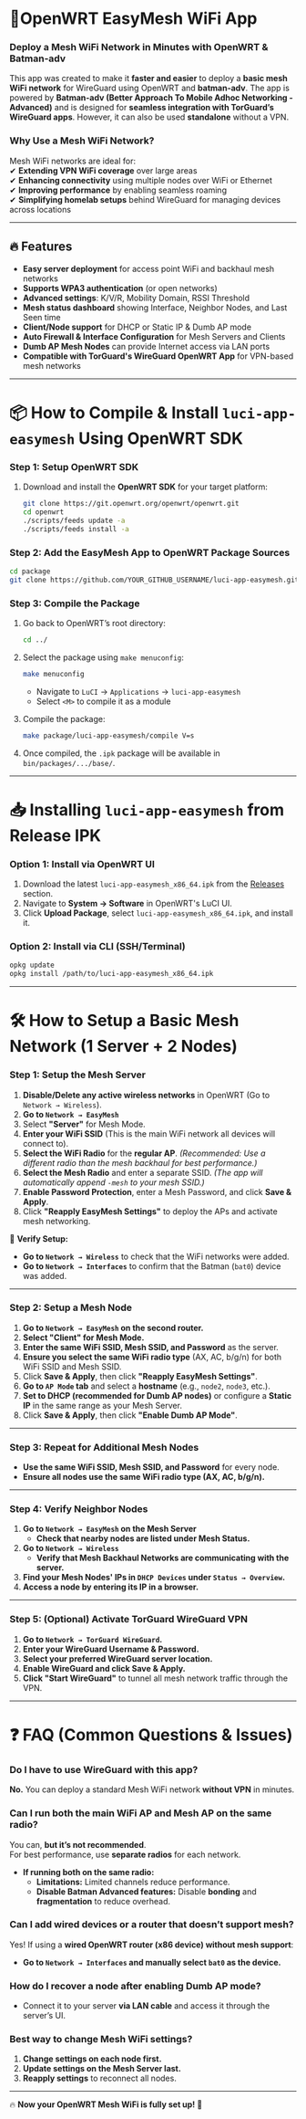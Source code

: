 # **📶OpenWRT EasyMesh WiFi App**  

### **Deploy a Mesh WiFi Network in Minutes with OpenWRT & Batman-adv**  

This app was created to make it **faster and easier** to deploy a **basic mesh WiFi network** for WireGuard using OpenWRT and **batman-adv**. The app is powered by **Batman-adv (Better Approach To Mobile Adhoc Networking - Advanced)** and is designed for **seamless integration with TorGuard’s WireGuard apps**. However, it can also be used **standalone** without a VPN.  

### **Why Use a Mesh WiFi Network?**  
Mesh WiFi networks are ideal for:  
✔ **Extending VPN WiFi coverage** over large areas  
✔ **Enhancing connectivity** using multiple nodes over WiFi or Ethernet  
✔ **Improving performance** by enabling seamless roaming  
✔ **Simplifying homelab setups** behind WireGuard for managing devices across locations  

---

## **🔥 Features**  

- **Easy server deployment** for access point WiFi and backhaul mesh networks  
- **Supports WPA3 authentication** (or open networks)  
- **Advanced settings**: K/V/R, Mobility Domain, RSSI Threshold  
- **Mesh status dashboard** showing Interface, Neighbor Nodes, and Last Seen time  
- **Client/Node support** for DHCP or Static IP & Dumb AP mode  
- **Auto Firewall & Interface Configuration** for Mesh Servers and Clients  
- **Dumb AP Mesh Nodes** can provide Internet access via LAN ports  
- **Compatible with TorGuard's WireGuard OpenWRT App** for VPN-based mesh networks  

---

# **📦 How to Compile & Install `luci-app-easymesh` Using OpenWRT SDK**  

### **Step 1: Setup OpenWRT SDK**  
1. Download and install the **OpenWRT SDK** for your target platform:  
   ```bash
   git clone https://git.openwrt.org/openwrt/openwrt.git
   cd openwrt
   ./scripts/feeds update -a
   ./scripts/feeds install -a
   ```

### **Step 2: Add the EasyMesh App to OpenWRT Package Sources**  
```bash
cd package
git clone https://github.com/YOUR_GITHUB_USERNAME/luci-app-easymesh.git
```

### **Step 3: Compile the Package**  
1. Go back to OpenWRT’s root directory:  
   ```bash
   cd ../
   ```
2. Select the package using `make menuconfig`:  
   ```bash
   make menuconfig
   ```
   - Navigate to `LuCI` → `Applications` → `luci-app-easymesh`  
   - Select `<M>` to compile it as a module  

3. Compile the package:  
   ```bash
   make package/luci-app-easymesh/compile V=s
   ```
4. Once compiled, the `.ipk` package will be available in `bin/packages/.../base/`.  

---

# **📥 Installing `luci-app-easymesh` from Release IPK**  

### **Option 1: Install via OpenWRT UI**  
1. Download the latest `luci-app-easymesh_x86_64.ipk` from the [Releases](https://github.com/YOUR_GITHUB_USERNAME/luci-app-easymesh/releases) section.  
2. Navigate to **System → Software** in OpenWRT's LuCI UI.  
3. Click **Upload Package**, select `luci-app-easymesh_x86_64.ipk`, and install it.  

### **Option 2: Install via CLI (SSH/Terminal)**  
```bash
opkg update
opkg install /path/to/luci-app-easymesh_x86_64.ipk
```

---

# **🛠️ How to Setup a Basic Mesh Network (1 Server + 2 Nodes)**  

### **Step 1: Setup the Mesh Server**
1. **Disable/Delete any active wireless networks** in OpenWRT (Go to `Network → Wireless`).  
2. **Go to `Network → EasyMesh`**  
3. Select **"Server"** for Mesh Mode.  
4. **Enter your WiFi SSID** (This is the main WiFi network all devices will connect to).  
5. **Select the WiFi Radio** for the **regular AP**. *(Recommended: Use a different radio than the mesh backhaul for best performance.)*  
6. **Select the Mesh Radio** and enter a separate SSID. *(The app will automatically append `-mesh` to your mesh SSID.)*  
7. **Enable Password Protection**, enter a Mesh Password, and click **Save & Apply**.  
8. Click **"Reapply EasyMesh Settings"** to deploy the APs and activate mesh networking.  

🔹 **Verify Setup:**  
- **Go to `Network → Wireless`** to check that the WiFi networks were added.  
- **Go to `Network → Interfaces`** to confirm that the Batman (`bat0`) device was added.  

---

### **Step 2: Setup a Mesh Node**
1. **Go to `Network → EasyMesh` on the second router.**  
2. **Select "Client" for Mesh Mode.**  
3. **Enter the same WiFi SSID, Mesh SSID, and Password** as the server.  
4. **Ensure you select the same WiFi radio type** (AX, AC, b/g/n) for both WiFi SSID and Mesh SSID.  
5. Click **Save & Apply**, then click **"Reapply EasyMesh Settings"**.  
6. **Go to `AP Mode` tab** and select a **hostname** (e.g., `node2`, `node3`, etc.).  
7. **Set to DHCP (recommended for Dumb AP nodes)** or configure a **Static IP** in the same range as your Mesh Server.  
8. Click **Save & Apply**, then click **"Enable Dumb AP Mode"**.  

---

### **Step 3: Repeat for Additional Mesh Nodes**
- **Use the same WiFi SSID, Mesh SSID, and Password** for every node.  
- **Ensure all nodes use the same WiFi radio type (AX, AC, b/g/n).**  

---

### **Step 4: Verify Neighbor Nodes**
1. **Go to `Network → EasyMesh` on the Mesh Server**  
   - **Check that nearby nodes are listed under Mesh Status.**  
2. **Go to `Network → Wireless`**  
   - **Verify that Mesh Backhaul Networks are communicating with the server.**  
3. **Find your Mesh Nodes' IPs in `DHCP Devices` under `Status → Overview`.**  
4. **Access a node by entering its IP in a browser.**  

---

### **Step 5: (Optional) Activate TorGuard WireGuard VPN**
1. **Go to `Network → TorGuard WireGuard`.**  
2. **Enter your WireGuard Username & Password.**  
3. **Select your preferred WireGuard server location.**  
4. **Enable WireGuard and click Save & Apply.**  
5. **Click "Start WireGuard"** to tunnel all mesh network traffic through the VPN.  

---

# **❓ FAQ (Common Questions & Issues)**  

### **Do I have to use WireGuard with this app?**  
**No.** You can deploy a standard Mesh WiFi network **without VPN** in minutes.  

### **Can I run both the main WiFi AP and Mesh AP on the same radio?**  
You can, **but it’s not recommended**.  
For best performance, use **separate radios** for each network.  
- **If running both on the same radio:**  
  - **Limitations:** Limited channels reduce performance.  
  - **Disable Batman Advanced features:** Disable **bonding** and **fragmentation** to reduce overhead.  

### **Can I add wired devices or a router that doesn’t support mesh?**  
Yes! If using a **wired OpenWRT router (x86 device) without mesh support**:  
- **Go to `Network → Interfaces` and manually select `bat0` as the device.**  

### **How do I recover a node after enabling Dumb AP mode?**  
- Connect it to your server **via LAN cable** and access it through the server’s UI.  

### **Best way to change Mesh WiFi settings?**  
1. **Change settings on each node first.**  
2. **Update settings on the Mesh Server last.**  
3. **Reapply settings** to reconnect all nodes.  

---

🔥 **Now your OpenWRT Mesh WiFi is fully set up! 🚀**  